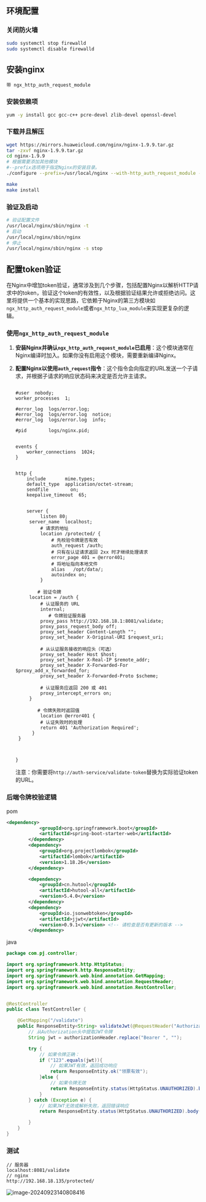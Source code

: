## 环境配置

### 关闭防火墙

```sh
sudo systemctl stop firewalld
sudo systemctl disable firewalld
```



## 安装nginx

`带 ngx_http_auth_request_module`

### 安装依赖项

```sh
yum -y install gcc gcc-c++ pcre-devel zlib-devel openssl-devel
```

### 下载并且解压

```sh
wget https://mirrors.huaweicloud.com/nginx/nginx-1.9.9.tar.gz
tar -zxvf nginx-1.9.9.tar.gz 
cd nginx-1.9.9
# 根据需要添加其他模块  
#--prefix选项用于指定Nginx的安装目录。
./configure --prefix=/usr/local/nginx --with-http_auth_request_module --with-http_ssl_module --with-http_realip_module 

make  
make install
```

### 验证及启动

```sh
# 验证配置文件
/usr/local/nginx/sbin/nginx -t
# 启动
/usr/local/nginx/sbin/nginx
# 停止
/usr/local/nginx/sbin/nginx -s stop
```

## 配置token验证

在Nginx中增加token验证，通常涉及到几个步骤，包括配置Nginx以解析HTTP请求中的token，验证这个token的有效性，以及根据验证结果允许或拒绝访问。这里将提供一个基本的实现思路，它依赖于Nginx的第三方模块如`ngx_http_auth_request_module`或者`ngx_http_lua_module`来实现更复杂的逻辑。

### 使用`ngx_http_auth_request_module`

1. **安装Nginx并确认`ngx_http_auth_request_module`已启用**：这个模块通常在Nginx编译时加入。如果你没有启用这个模块，需要重新编译Nginx。

2. **配置Nginx以使用`auth_request`指令**：这个指令会向指定的URL发送一个子请求，并根据子请求的响应状态码来决定是否允许主请求。

   ```nginx
   
   #user  nobody;
   worker_processes  1;
   
   #error_log  logs/error.log;
   #error_log  logs/error.log  notice;
   #error_log  logs/error.log  info;
   
   #pid        logs/nginx.pid;
   
   
   events {
       worker_connections  1024;
   }
   
   
   http {
       include       mime.types;
       default_type  application/octet-stream;
       sendfile        on;
       keepalive_timeout  65;
   
   
       server {  
   	    	listen 80;  
   	  	server_name  localhost;  
           	# 请求的地址
   	    	location /protected/ {  
   	    		# 先校验令牌是否有效
   	    		auth_request /auth;  
   		     	# 只有在认证请求返回 2xx 时才继续处理请求  
   		     	error_page 401 = @error401;  
   		 		# 将地址指向本地文件
   		 		alias   /opt/data/;  
   		   		autoindex on;  
   	    	}  
   
           # 验证令牌
   		location = /auth {  
   	        # 认证服务的 URL  
   	        internal;  
               # 令牌验证服务器
   	        proxy_pass http://192.168.18.1:8081/validate;  
   	        proxy_pass_request_body off;  
   	        proxy_set_header Content-Length "";  
   	        proxy_set_header X-Original-URI $request_uri;  
   	  
   	        # 从认证服务接收的响应头（可选）  
   	        proxy_set_header Host $host;  
   	        proxy_set_header X-Real-IP $remote_addr;  
   	        proxy_set_header X-Forwarded-For $proxy_add_x_forwarded_for;  
   	        proxy_set_header X-Forwarded-Proto $scheme;  
   	  
   	        # 认证服务应返回 200 或 401  
   	        proxy_intercept_errors on;  
   	    }  
   
           # 令牌失败时返回值
   	    	location @error401 {  
   	        # 认证失败时的处理  
   	        return 401 'Authorization Required';  
   	     } 
   	}
   
   
       
   }
   
   ```
   
   注意：你需要将`http://auth-service/validate-token`替换为实际验证token的URL。

### 后端令牌校验逻辑

pom

```xml
<dependency>
			<groupId>org.springframework.boot</groupId>
			<artifactId>spring-boot-starter-web</artifactId>
		</dependency>
		<dependency>
			<groupId>org.projectlombok</groupId>
			<artifactId>lombok</artifactId>
			<version>1.18.26</version>
		</dependency>

		<dependency>
			<groupId>cn.hutool</groupId>
			<artifactId>hutool-all</artifactId>
			<version>5.4.0</version>
		</dependency>
		<dependency>
			<groupId>io.jsonwebtoken</groupId>
			<artifactId>jjwt</artifactId>
			<version>0.9.1</version> <!-- 请检查是否有更新的版本 -->
		</dependency>
```

java

```java
package com.pj.controller;

import org.springframework.http.HttpStatus;
import org.springframework.http.ResponseEntity;
import org.springframework.web.bind.annotation.GetMapping;
import org.springframework.web.bind.annotation.RequestHeader;
import org.springframework.web.bind.annotation.RestController;


@RestController
public class TestController {

    @GetMapping("/validate")
    public ResponseEntity<String> validateJwt(@RequestHeader("Authorization") String authorizationHeader) {
        // 从Authorization头中提取JWT令牌
        String jwt = authorizationHeader.replace("Bearer ", "");

        try {
            // 如果令牌正确：
            if ("123".equals(jwt)){
                // 如果JWT有效，返回成功响应
                return ResponseEntity.ok("领票有效");
            }else {
                // 如果令牌无效
                return ResponseEntity.status(HttpStatus.UNAUTHORIZED).body("令牌无效");
            }
        } catch (Exception e) {
            // 如果JWT无效或解析失败，返回错误响应
            return ResponseEntity.status(HttpStatus.UNAUTHORIZED).body("令牌无效");

        }
    }
}

```

### 测试

```http
// 服务器
localhost:8081/validate
// nginx
http://192.168.18.135/protected/
```

![image-20240923140808416](https://pub-b24cf0a8c1f14e9386435977aa464959.r2.dev/img/image-20240923140808416.png)
